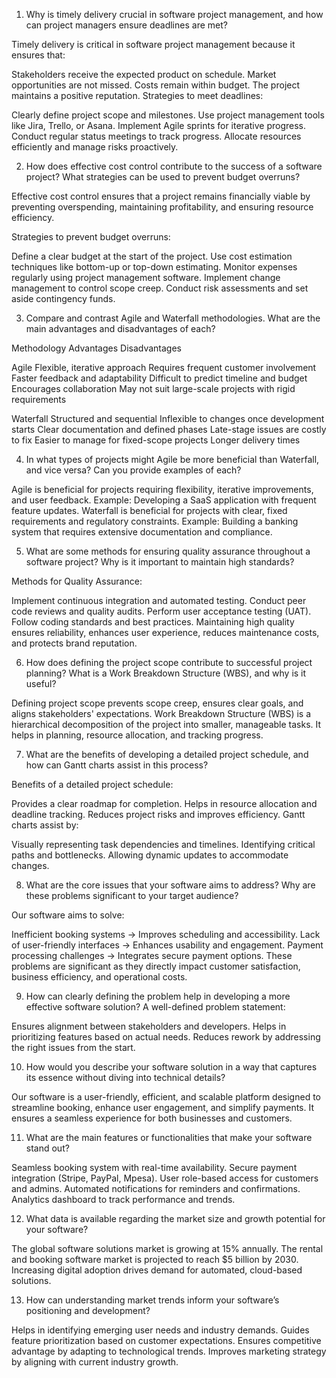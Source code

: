 1. Why is timely delivery crucial in software project management, and how can project managers ensure deadlines are met?

Timely delivery is critical in software project management because it ensures that:

Stakeholders receive the expected product on schedule.
Market opportunities are not missed.
Costs remain within budget.
The project maintains a positive reputation.
Strategies to meet deadlines:

Clearly define project scope and milestones.
Use project management tools like Jira, Trello, or Asana.
Implement Agile sprints for iterative progress.
Conduct regular status meetings to track progress.
Allocate resources efficiently and manage risks proactively.


2. How does effective cost control contribute to the success of a software project? What strategies can be used to prevent budget overruns?

Effective cost control ensures that a project remains financially viable by preventing overspending, maintaining profitability, and ensuring resource efficiency.

Strategies to prevent budget overruns:

Define a clear budget at the start of the project.
Use cost estimation techniques like bottom-up or top-down estimating.
Monitor expenses regularly using project management software.
Implement change management to control scope creep.
Conduct risk assessments and set aside contingency funds.


3. Compare and contrast Agile and Waterfall methodologies. What are the main advantages and disadvantages of each?

Methodology	  Advantages	                              Disadvantages

Agile	    Flexible, iterative approach	         Requires frequent customer involvement
            Faster feedback and adaptability	            Difficult to predict timeline and budget
            Encourages collaboration	                   May not suit large-scale projects with rigid requirements


Waterfall	Structured and sequential                      Inflexible to changes once development starts
            Clear documentation and defined phases	       Late-stage issues are costly to fix
            Easier to manage for fixed-scope projects	    Longer delivery times


4. In what types of projects might Agile be more beneficial than Waterfall, and vice versa? Can you provide examples of each?

Agile is beneficial for projects requiring flexibility, iterative improvements, and user feedback.
Example: Developing a SaaS application with frequent feature updates.
Waterfall is beneficial for projects with clear, fixed requirements and regulatory constraints.
Example: Building a banking system that requires extensive documentation and compliance.


5. What are some methods for ensuring quality assurance throughout a software project? Why is it important to maintain high standards?

Methods for Quality Assurance:

Implement continuous integration and automated testing.
Conduct peer code reviews and quality audits.
Perform user acceptance testing (UAT).
Follow coding standards and best practices.
Maintaining high quality ensures reliability, enhances user experience, reduces maintenance costs, and protects brand reputation.

6. How does defining the project scope contribute to successful project planning? What is a Work Breakdown Structure (WBS), and why is it useful?

Defining project scope prevents scope creep, ensures clear goals, and aligns stakeholders' expectations.
Work Breakdown Structure (WBS) is a hierarchical decomposition of the project into smaller, manageable tasks.
It helps in planning, resource allocation, and tracking progress.

7. What are the benefits of developing a detailed project schedule, and how can Gantt charts assist in this process?

Benefits of a detailed project schedule:

Provides a clear roadmap for completion.
Helps in resource allocation and deadline tracking.
Reduces project risks and improves efficiency.
Gantt charts assist by:

Visually representing task dependencies and timelines.
Identifying critical paths and bottlenecks.
Allowing dynamic updates to accommodate changes.

8. What are the core issues that your software aims to address? Why are these problems significant to your target audience?

Our software aims to solve:

Inefficient booking systems → Improves scheduling and accessibility.
Lack of user-friendly interfaces → Enhances usability and engagement.
Payment processing challenges → Integrates secure payment options.
These problems are significant as they directly impact customer satisfaction, business efficiency, and operational costs.

9. How can clearly defining the problem help in developing a more effective software solution?
A well-defined problem statement:

Ensures alignment between stakeholders and developers.
Helps in prioritizing features based on actual needs.
Reduces rework by addressing the right issues from the start.

10. How would you describe your software solution in a way that captures its essence without diving into technical details?

Our software is a user-friendly, efficient, and scalable platform designed to streamline booking, enhance user engagement, and simplify payments. It ensures a seamless experience for both businesses and customers.

11. What are the main features or functionalities that make your software stand out?

Seamless booking system with real-time availability.
Secure payment integration (Stripe, PayPal, Mpesa).
User role-based access for customers and admins.
Automated notifications for reminders and confirmations.
Analytics dashboard to track performance and trends.

12. What data is available regarding the market size and growth potential for your software?

The global software solutions market is growing at 15% annually.
The rental and booking software market is projected to reach $5 billion by 2030.
Increasing digital adoption drives demand for automated, cloud-based solutions.

13. How can understanding market trends inform your software’s positioning and development?

Helps in identifying emerging user needs and industry demands.
Guides feature prioritization based on customer expectations.
Ensures competitive advantage by adapting to technological trends.
Improves marketing strategy by aligning with current industry growth.
